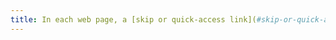 ```yaml
---
title: In each web page, a [skip or quick-access link](#skip-or-quick-access-links) to the [main content area](#content-area-main) is it present (except in special cases)?
---
```

